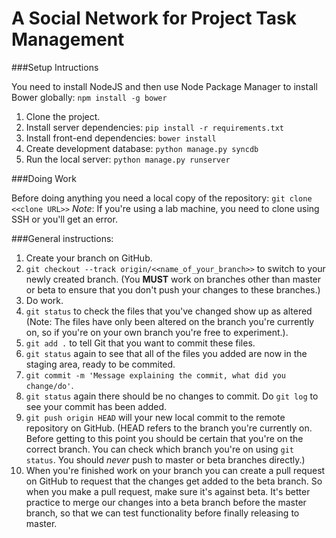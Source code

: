 A Social Network for Project Task Management
============

###Setup Intructions

You need to install NodeJS and then use Node Package Manager to install Bower globally:
`npm install -g bower`

1. Clone the project.
2. Install server dependencies: `pip install -r requirements.txt`
3. Install front-end dependencies: `bower install`
4. Create development database: `python manage.py syncdb`
5. Run the local server: `python manage.py runserver`

###Doing Work

Before doing anything you need a local copy of the repository:
`git clone <<clone URL>>`
*Note*: If you're using a lab machine, you need to clone using SSH or you'll get an error.

###General instructions:

1. Create your branch on GitHub.
2. `git checkout --track origin/<<name_of_your_branch>>` to switch to your newly created branch. (You **MUST** work on branches other than master or beta to ensure that you don't push your changes to these branches.)
3. Do work.
4. `git status` to check the files that you've changed show up as altered (Note: The files have only been altered on the branch you're currently on, so if you're on your own branch you're free to experiment.).
5. `git add .` to tell Git that you want to commit these files.
6. `git status` again to see that all of the files you added are now in the staging area, ready to be commited.
7. `git commit -m 'Message explaining the commit, what did you change/do'`.
8. `git status` again there should be no changes to commit. Do `git log` to see your commit has been added.
9. `git push origin HEAD` will your new local commit to the remote repository on GitHub. (HEAD refers to the branch you're currently on. Before getting to this point you should be certain that you're on the correct branch. You can check which branch you're on using `git status`. You should *never* push to master or beta branches directly.)
11. When you're finished work on your branch you can create a pull request on GitHub to request that the changes get added to the beta branch. So when you make a pull request, make sure it's against beta. It's better practice to merge our changes into a beta branch before the master branch, so that we can test functionality before finally releasing to master.
